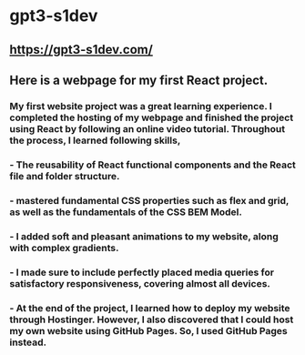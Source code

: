 # gpt3-s1dev
## https://gpt3-s1dev.com/
## Here is a webpage for my first React project.

### My first website project was a great learning experience. I completed the hosting of my webpage and finished the project using React by following an online video tutorial. Throughout the process, I learned following skills,
### - The reusability of React functional components and the React file and folder structure. 
### - mastered fundamental CSS properties such as flex and grid, as well as the fundamentals of the CSS BEM Model. 
### - I added soft and pleasant animations to my website, along with complex gradients. 
### - I made sure to include perfectly placed media queries for satisfactory responsiveness, covering almost all devices. 
### - At the end of the project, I learned how to deploy my website through Hostinger. However, I also discovered that I could host my own website using GitHub Pages. So, I used GitHub Pages instead.